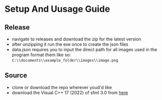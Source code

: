 # Setup And Uusage Guide

## Release
- navigate to releases and download the zip for the latest version
- after unzipping it run the exe once to create the json files
- data.json requires you to input the direct path for all images used in the program 
format them like so:
```C:\\documents\\example_folder\\images\\image.png```

## Source
- clone or download the repo wherever youd'd like
- download the Visual C++ 17 (2022) of sfml 3.0 from [here](https://www.sfml-dev.org/download/sfml/3.0.0/)
